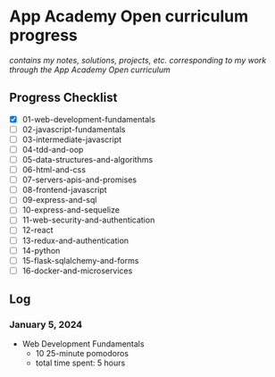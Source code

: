 # App Academy Open curriculum progress
*contains my notes, solutions, projects, etc. corresponding to my work through the App Academy Open curriculum*

## Progress Checklist
- [x] 01-web-development-fundamentals
- [ ] 02-javascript-fundamentals
- [ ] 03-intermediate-javascript
- [ ] 04-tdd-and-oop
- [ ] 05-data-structures-and-algorithms
- [ ] 06-html-and-css
- [ ] 07-servers-apis-and-promises
- [ ] 08-frontend-javascript
- [ ] 09-express-and-sql
- [ ] 10-express-and-sequelize
- [ ] 11-web-security-and-authentication
- [ ] 12-react
- [ ] 13-redux-and-authentication
- [ ] 14-python
- [ ] 15-flask-sqlalchemy-and-forms
- [ ] 16-docker-and-microservices

## Log

### January 5, 2024
- Web Development Fundamentals
  - 10 25-minute pomodoros
  - total time spent: 5 hours
